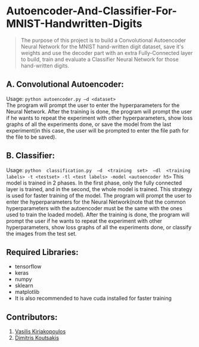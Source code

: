 # Autoencoder-And-Classifier-For-MNIST-Handwritten-Digits

> The purpose of this project is to build a Convolutional Autoencoder Neural Network for the MNIST hand-written digit dataset, save it's weights and use the decoder part with an 
extra Fully-Connected layer to build, train and evaluate a Classifier Neural Network for those hand-written digits.

## A. Convolutional Autoencoder:
Usage: `python autoencoder.py –d <dataset>` \
The program will prompt the user to enter the hyperparameters for the Neural Network. After the training is done, the program will prompt the user if he wants to 
repeat the experiment with other hyperparameters, show loss graphs of all the experiments done, or save the model from the last experiment(in this case, the user
will be prompted to enter the file path for the file to be saved).

## B. Classifier:
Usage: `python  classification.py  –d  <training  set>  –dl  <training  labels> -t <testset> -tl <test labels> -model <autoencoder h5>`
This model is trained in 2 phases. In the first phase, only the fully connected layer is trained, and in the second, the whole model is trained. This strategy is
used for faster training of the model.
The program will prompt the user to enter the hyperparameters for the Neural Network(note that the common hyperparameters with the autoencoder must be the same with the ones used to train the loaded model). After the training is done, the program will prompt the user if he wants to 
repeat the experiment with other hyperparameters, show loss graphs of all the experiments done, or classify the images from the test set.

## Required Libraries:
* tensorflow
* keras
* numpy
* sklearn
* matplotlib
* It is also recommended to have cuda installed for faster training

## Contributors:
1. [Vasilis Kiriakopoulos](https://github.com/MediaBilly)
2. [Dimitris Koutsakis](https://github.com/koutsd)
